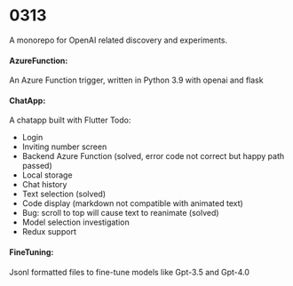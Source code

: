# 0313

A monorepo for OpenAI related discovery and experiments.

#### AzureFunction:

An Azure Function trigger, written in Python 3.9 with openai and flask

#### ChatApp:

A chatapp built with Flutter
Todo:
- Login
 - Inviting number screen
 - Backend Azure Function (solved, error code not correct but happy path passed)
- Local storage
 - Chat history
- Text selection (solved)
- Code display (markdown not compatible with animated text)
- Bug: scroll to top will cause text to reanimate (solved)
- Model selection investigation
- Redux support



#### FineTuning:

Jsonl formatted files to fine-tune models like Gpt-3.5 and Gpt-4.0


